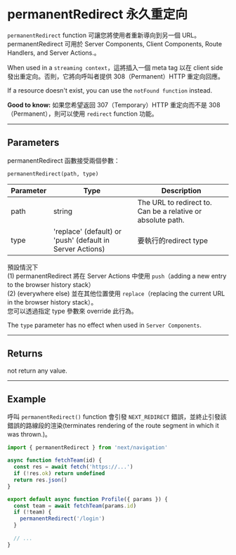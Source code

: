# permanentRedirect 永久重定向

`permanentRedirect` function 可讓您將使用者重新導向到另一個 URL。 permanentRedirect 可用於 Server Components, Client Components, Route Handlers, and Server Actions.。

When used in a `streaming context`，這將插入一個 meta tag 以在 client side 發出重定向。否則，它將向呼叫者提供 308（Permanent）HTTP 重定向回應。

If a resource doesn't exist, you can use the `notFound function` instead.

**Good to know:** 
如果您希望返回 307（Temporary）HTTP 重定向而不是 308（Permanent），則可以使用 `redirect` function 功能。

---

## Parameters
permanentRedirect 函數接受兩個參數：
```console
permanentRedirect(path, type)
```

|  Parameter | Type                          |            Description               |
|  --------  | ----------------------------  | ------------------------------------ |
| path       | string | The URL to redirect to. Can be a relative or absolute path. |
| type       | 'replace' (default) or 'push' (default in Server Actions) | 要執行的redirect type |


預設情況下   
(1) permanentRedirect 將在 Server Actions 中使用 `push`（adding a new entry to the browser history stack）   
(2) (everywhere else) 並在其他位置使用 `replace`（replacing the current URL in the browser history stack）。     
您可以透過指定 type 參數來 override 此行為。

The `type` parameter has no effect when used in `Server Components`.

---

## Returns
not return any value.

---

## Example

呼叫 `permanentRedirect()` function 會引發 `NEXT_REDIRECT` 錯誤，並終止引發該錯誤的路線段的渲染(terminates rendering of the route segment in which it was thrown.)。

```js
import { permanentRedirect } from 'next/navigation'

async function fetchTeam(id) {
  const res = await fetch('https://...')
  if (!res.ok) return undefined
  return res.json()
}

export default async function Profile({ params }) {
  const team = await fetchTeam(params.id)
  if (!team) {
    permanentRedirect('/login')
  }
 
  // ...
}

```

















